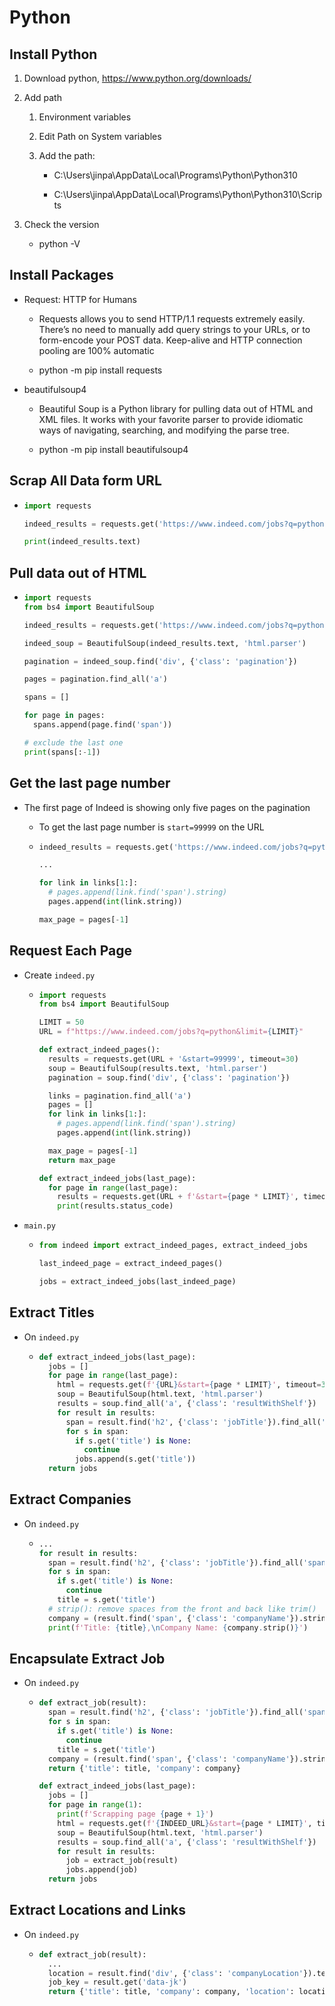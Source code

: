 # Python

## Install Python

1. Download python, https://www.python.org/downloads/

2. Add path

   1. Environment variables

   2. Edit Path on System variables

   3. Add the path:

      - C:\Users\jinpa\AppData\Local\Programs\Python\Python310

      - C:\Users\jinpa\AppData\Local\Programs\Python\Python310\Scripts

3. Check the version

   - python -V

## Install Packages

- Request: HTTP for Humans

  - Requests allows you to send HTTP/1.1 requests extremely easily. There’s no need to manually add query strings to your URLs, or to form-encode your POST data. Keep-alive and HTTP connection pooling are 100% automatic

  - python -m pip install requests

- beautifulsoup4

  - Beautiful Soup is a Python library for pulling data out of HTML and XML files. It works with your favorite parser to provide idiomatic ways of navigating, searching, and modifying the parse tree.

  - python -m pip install beautifulsoup4

## Scrap All Data form URL

- ```python
  import requests

  indeed_results = requests.get('https://www.indeed.com/jobs?q=python&limit=50', timeout=30)

  print(indeed_results.text)
  ```

## Pull data out of HTML

- ```python
  import requests
  from bs4 import BeautifulSoup

  indeed_results = requests.get('https://www.indeed.com/jobs?q=python&limit=50', timeout=30)

  indeed_soup = BeautifulSoup(indeed_results.text, 'html.parser')

  pagination = indeed_soup.find('div', {'class': 'pagination'})

  pages = pagination.find_all('a')

  spans = []

  for page in pages:
    spans.append(page.find('span'))

  # exclude the last one
  print(spans[:-1])
  ```

## Get the last page number

- The first page of Indeed is showing only five pages on the pagination

  - To get the last page number is `start=99999` on the URL

  - ```python
    indeed_results = requests.get('https://www.indeed.com/jobs?q=python&limit=50&start=99999', timeout=30)

    ...

    for link in links[1:]:
      # pages.append(link.find('span').string)
      pages.append(int(link.string))

    max_page = pages[-1]
    ```

## Request Each Page

- Create `indeed.py`

  - ```python
    import requests
    from bs4 import BeautifulSoup

    LIMIT = 50
    URL = f"https://www.indeed.com/jobs?q=python&limit={LIMIT}"

    def extract_indeed_pages():
      results = requests.get(URL + '&start=99999', timeout=30)
      soup = BeautifulSoup(results.text, 'html.parser')
      pagination = soup.find('div', {'class': 'pagination'})

      links = pagination.find_all('a')
      pages = []
      for link in links[1:]:
        # pages.append(link.find('span').string)
        pages.append(int(link.string))

      max_page = pages[-1]
      return max_page

    def extract_indeed_jobs(last_page):
      for page in range(last_page):
        results = requests.get(URL + f'&start={page * LIMIT}', timeout=30)
        print(results.status_code)
    ```

- `main.py`

  - ```python
    from indeed import extract_indeed_pages, extract_indeed_jobs

    last_indeed_page = extract_indeed_pages()

    jobs = extract_indeed_jobs(last_indeed_page)
    ```

## Extract Titles

- On `indeed.py`

  - ```python
    def extract_indeed_jobs(last_page):
      jobs = []
      for page in range(last_page):
        html = requests.get(f'{URL}&start={page * LIMIT}', timeout=30)
        soup = BeautifulSoup(html.text, 'html.parser')
        results = soup.find_all('a', {'class': 'resultWithShelf'})
        for result in results:
          span = result.find('h2', {'class': 'jobTitle'}).find_all('span')
          for s in span:
            if s.get('title') is None:
              continue
            jobs.append(s.get('title'))
      return jobs
    ```

## Extract Companies

- On `indeed.py`

  - ```python
    ...
    for result in results:
      span = result.find('h2', {'class': 'jobTitle'}).find_all('span')
      for s in span:
        if s.get('title') is None:
          continue
        title = s.get('title')
      # strip(): remove spaces from the front and back like trim()
      company = (result.find('span', {'class': 'companyName'}).string).strip()
      print(f'Title: {title},\nCompany Name: {company.strip()}')
    ```

## Encapsulate Extract Job

- On `indeed.py`

  - ```python
    def extract_job(result):
      span = result.find('h2', {'class': 'jobTitle'}).find_all('span')
      for s in span:
        if s.get('title') is None:
          continue
        title = s.get('title')
      company = (result.find('span', {'class': 'companyName'}).string).strip()
      return {'title': title, 'company': company}

    def extract_indeed_jobs(last_page):
      jobs = []
      for page in range(1):
        print(f'Scrapping page {page + 1}')
        html = requests.get(f'{INDEED_URL}&start={page * LIMIT}', timeout=30)
        soup = BeautifulSoup(html.text, 'html.parser')
        results = soup.find_all('a', {'class': 'resultWithShelf'})
        for result in results:
          job = extract_job(result)
          jobs.append(job)
      return jobs
    ```

## Extract Locations and Links

- On `indeed.py`

  - ```python
    def extract_job(result):
      ...
      location = result.find('div', {'class': 'companyLocation'}).text
      job_key = result.get('data-jk')
      return {'title': title, 'company': company, 'location': location, 'link': f'https://ca.indeed.com/viewjob?jk={job_key}'}
    ```
